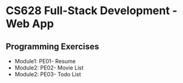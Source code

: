 # CS628 Full-Stack Development - Web App

## Programming Exercises

* Module1: PE01- Resume
* Module2: PE02- Movie List
* Module2: PE03- Todo List
